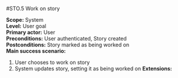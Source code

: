 #STO.5 Work on story

**Scope:** System  
**Level:** User goal  
**Primary actor:** User  
**Preconditions:** User authenticated, Story created  
**Postconditions:** Story marked as being worked on  
**Main success scenario:**  
1. User chooses to work on story
2. System updates story, setting it as being worked on
**Extensions:**
